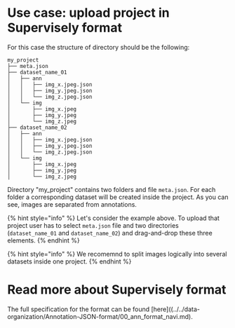 # Use case: upload project in Supervisely format

For this case the structure of directory should be the following:

```
my_project
├── meta.json
├── dataset_name_01
│   ├── ann
│   │   ├── img_x.jpeg.json
│   │   ├── img_y.jpeg.json
│   │   └── img_z.jpeg.json
│   └── img
│       ├── img_x.jpeg
│       ├── img_y.jpeg
│       └── img_z.jpeg
├── dataset_name_02
│   ├── ann
│   │   ├── img_x.jpeg.json
│   │   ├── img_y.jpeg.json
│   │   └── img_z.jpeg.json
│   └── img
│       ├── img_x.jpeg
│       ├── img_y.jpeg
│       └── img_z.jpeg
```

Directory "my_project" contains two folders and file `meta.json`. For each folder a corresponding dataset will be created inside the project. As you can see, images are separated from annotations.

{% hint style="info" %}
Let's consider the example above. To upload that project user has to select `meta.json` file and two directories (`dataset_name_01` and `dataset_name_02`) and drag-and-drop these three elements.
{% endhint %}

{% hint style="info" %}
We recomemnd to split images logically into several datasets inside one project.
{% endhint %}

# Read more about Supervisely format

The full specification for the format can be found [here]((../../data-organization/Annotation-JSON-format/00_ann_format_navi.md).
